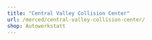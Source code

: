 ```yaml
---
title: "Central Valley Collision Center"
url: /merced/central-valley-collision-center/
shop: Autowerkstatt
---
```

